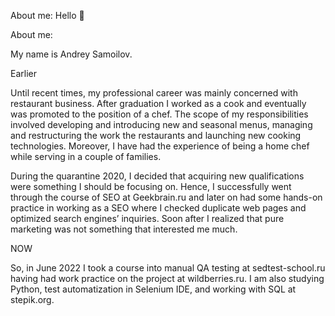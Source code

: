 About me: 
Hello 👋

About me: 

My name is Andrey Samoilov. 

Earlier

Until recent times, my professional career was mainly concerned with restaurant business. After graduation I worked as a cook and eventually was promoted to the position of a chef. The scope of my responsibilities involved developing and introducing new and seasonal menus, managing and restructuring the work the restaurants and launching new cooking technologies. Moreover, I have had the experience of being a home chef while serving in a couple of families.

During the quarantine 2020, I decided that acquiring new qualifications were something I should be focusing on. Hence, I successfully went through the course of SEO at Geekbrain.ru and later on had some hands-on practice in working as a SEO where I checked duplicate web pages and optimized search engines’ inquiries. Soon after I realized that pure marketing was not something that interested me much.

NOW

So, in June 2022 I took a course into manual QA testing at sedtest-school.ru having had work practice on the project at wildberries.ru. I am also studying Python, test automatization in Selenium IDE, and working with SQL at stepik.org. 




